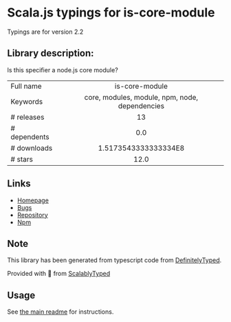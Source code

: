 
# Scala.js typings for is-core-module

Typings are for version 2.2

## Library description:
Is this specifier a node.js core module?

|                    |                 |
| ------------------ | :-------------: |
| Full name          | is-core-module |
| Keywords           | core, modules, module, npm, node, dependencies |
| # releases         | 13 |
| # dependents       | 0.0 |
| # downloads        | 1.5173543333333334E8 |
| # stars            | 12.0 |

## Links
- [Homepage](https://github.com/inspect-js/is-core-module)
- [Bugs](https://github.com/inspect-js/is-core-module/issues)
- [Repository](https://github.com/inspect-js/is-core-module)
- [Npm](https://www.npmjs.com/package/is-core-module)
    


## Note
This library has been generated from typescript code from [DefinitelyTyped](https://definitelytyped.org).

Provided with :purple_heart: from [ScalablyTyped](https://github.com/oyvindberg/ScalablyTyped)

## Usage
See [the main readme](../../readme.md) for instructions.


